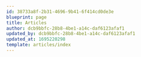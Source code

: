 ```yaml
---
id: 38733a8f-2b31-4696-9b41-6f414cd0de3e
blueprint: page
title: Articles
author: dcb9bbfc-28b8-4be1-a14c-daf6123afaf1
updated_by: dcb9bbfc-28b8-4be1-a14c-daf6123afaf1
updated_at: 1695220298
template: articles/index
---
```

